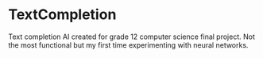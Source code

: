 # TextCompletion
Text completion AI created for grade 12 computer science final project. 
Not the most functional but my first time experimenting with neural networks.
